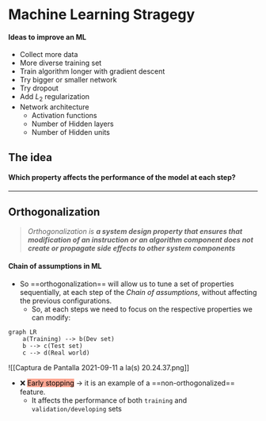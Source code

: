---
---

# Machine Learning Stragegy

#### Ideas to improve an ML
- Collect more data
- More diverse training set
- Train algorithm longer with gradient descent
- Try bigger or smaller network
- Try dropout
- Add $L_2$ regularization 
- Network architecture
	- Activation functions
	- Number of Hidden layers
	- Number of Hidden units

## The idea
#### Which property affects the performance of the model at each step?

***

## Orthogonalization

> _Orthogonalization is **a system design property that ensures that modification of an instruction or an algorithm component does not create or propagate side effects to other system components**_

#### Chain of assumptions in ML
- So ==orthogonalization== will allow us to tune a set of properties sequentially, at each step of the *Chain of assumptions*, without affecting the previous configurations.
	- So, at each steps we need to focus on the respective properties we can modify:

```mermaid
graph LR
	a(Training) --> b(Dev set)
	b --> c(Test set)
	c --> d(Real world)
```

![[Captura de Pantalla 2021-09-11 a la(s) 20.24.37.png]]

- ❌  <mark style='background-color: #FFA793 !important'>Early stopping</mark> -> it is an example of a ==non-orthogonalized== feature.
	- It affects the performance of both `training` and `validation/developing` sets